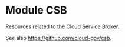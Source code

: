 # Module CSB

Resources related to the Cloud Service Broker.

See also https://github.com/cloud-gov/csb.
